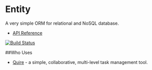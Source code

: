 # Entity

A very simple ORM for relational and NoSQL database.

* [API Reference](http://www.dartdocs.org/documentation/entity/0.8.5)

[![Build Status](https://drone.io/github.com/rikulo/entity/status.png)](https://drone.io/github.com/rikulo/entity/latest)

##Who Uses

* [Quire](https://quire.io) - a simple, collaborative, multi-level task management tool.
